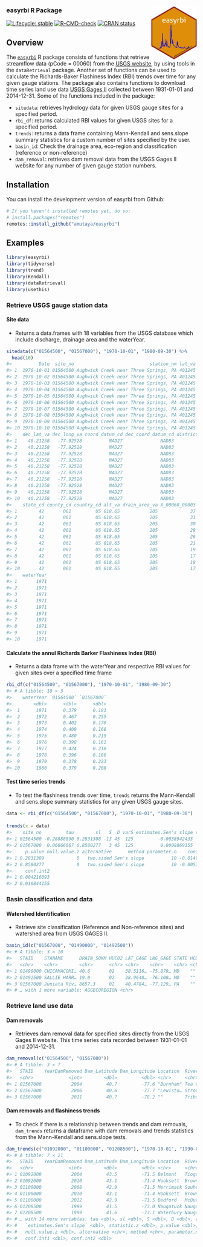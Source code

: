 
### easyrbi R Package <img src='data-raw/easyrbiHex.png' align="right" height="139"/>

<!-- badges: start -->

[![Lifecycle:
stable](https://img.shields.io/badge/lifecycle-stable-brightgreen.svg)](https://lifecycle.r-lib.org/articles/stages.html#stable)
[![R-CMD-check](https://github.com/wndlovu/easyrbi/workflows/R-CMD-check/badge.svg)](https://github.com/wndlovu/easyrbi/actions)
[![CRAN
status](https://www.r-pkg.org/badges/version/SDS270)](https://CRAN.R-project.org/package=SDS270)
<!-- badges: end -->

## Overview

The [`easyrbi`](https://github.com/amutaya/easyrbi) R package consists
of functions that retrieve streamflow data (pCode = 00060) from the
[USGS website](https://waterservices.usgs.gov/rest/Site-Test-Tool.html),
by using tools in the `dataRetrieval` package. Another set of functions
can be used to calculate the Richards-Baker Flashiness Index (RBI)
trends over time for any given gauge stations. The package also contains
functions to download time series land use data [USGS Gages
II](https://www.sciencebase.gov/catalog/item/59692a64e4b0d1f9f05fbd39)
collected between 1931-01-01 and 2014-12-31. Some of the functions
included in the package:

-   `sitedata`: retrieves hydrology data for given USGS gauge sites for
    a specified period.
-   `rbi_df`: returns calculated RBI values for given USGS sites for a
    specified period.
-   `trends`: returns a data frame containing Mann-Kendall and
    sens.slope summary statistics for a custom number of sites specified
    by the user.
-   `basin_id`: Check the drainage area, eco-region and classification
    (reference or non-reference)
-   `dam_removal`: retrieves dam removal data from the USGS Gages II
    website for any number of given gauge station numbers.

## Installation

You can install the development version of easyrbi from Github:

``` r
# If you haven't installed remotes yet, do so:
# install.packages("remotes")
remotes::install_github("amutaya/easyrbi")
```

## Examples

``` r
library(easyrbi)
library(tidyverse)
library(trend)
library(Kendall)
library(dataRetrieval)
library(usethis)
```

### Retrieve USGS gauge station data

#### Site data

-   Returns a data.frames with 18 variables from the USGS database which
    include discharge, drainage area and the waterYear.

``` r
sitedata(c("01564500", "01567000"), "1970-10-01", "1980-09-30") %>% 
  head(10)
#>          Date  site_no                            station_nm lat_va long_va
#> 1  1970-10-01 01564500 Aughwick Creek near Three Springs, PA 401245  775532
#> 2  1970-10-02 01564500 Aughwick Creek near Three Springs, PA 401245  775532
#> 3  1970-10-03 01564500 Aughwick Creek near Three Springs, PA 401245  775532
#> 4  1970-10-04 01564500 Aughwick Creek near Three Springs, PA 401245  775532
#> 5  1970-10-05 01564500 Aughwick Creek near Three Springs, PA 401245  775532
#> 6  1970-10-06 01564500 Aughwick Creek near Three Springs, PA 401245  775532
#> 7  1970-10-07 01564500 Aughwick Creek near Three Springs, PA 401245  775532
#> 8  1970-10-08 01564500 Aughwick Creek near Three Springs, PA 401245  775532
#> 9  1970-10-09 01564500 Aughwick Creek near Three Springs, PA 401245  775532
#> 10 1970-10-10 01564500 Aughwick Creek near Three Springs, PA 401245  775532
#>    dec_lat_va dec_long_va coord_datum_cd dec_coord_datum_cd district_cd
#> 1    40.21258   -77.92528          NAD27              NAD83          42
#> 2    40.21258   -77.92528          NAD27              NAD83          42
#> 3    40.21258   -77.92528          NAD27              NAD83          42
#> 4    40.21258   -77.92528          NAD27              NAD83          42
#> 5    40.21258   -77.92528          NAD27              NAD83          42
#> 6    40.21258   -77.92528          NAD27              NAD83          42
#> 7    40.21258   -77.92528          NAD27              NAD83          42
#> 8    40.21258   -77.92528          NAD27              NAD83          42
#> 9    40.21258   -77.92528          NAD27              NAD83          42
#> 10   40.21258   -77.92528          NAD27              NAD83          42
#>    state_cd county_cd country_cd alt_va drain_area_va X_00060_00003     mm_day
#> 1        42       061         US 618.65           205            37 0.17049387
#> 2        42       061         US 618.65           205            31 0.14284621
#> 3        42       061         US 618.65           205            30 0.13823827
#> 4        42       061         US 618.65           205            29 0.13363033
#> 5        42       061         US 618.65           205            26 0.11980650
#> 6        42       061         US 618.65           205            21 0.09676679
#> 7        42       061         US 618.65           205            19 0.08755090
#> 8        42       061         US 618.65           205            17 0.07833502
#> 9        42       061         US 618.65           205            18 0.08294296
#> 10       42       061         US 618.65           205            17 0.07833502
#>    waterYear
#> 1       1971
#> 2       1971
#> 3       1971
#> 4       1971
#> 5       1971
#> 6       1971
#> 7       1971
#> 8       1971
#> 9       1971
#> 10      1971
```

#### Calculate the annul Richards Barker Flashiness Index (RBI)

-   Returns a data frame with the waterYear and respective RBI values
    for given sites over a specified time frame

``` r
rbi_df(c("01564500", "01567000"), "1970-10-01", "1980-09-30")
#> # A tibble: 10 × 3
#>    waterYear `01564500` `01567000`
#>        <dbl>      <dbl>      <dbl>
#>  1      1971      0.379      0.181
#>  2      1972      0.467      0.255
#>  3      1973      0.402      0.170
#>  4      1974      0.409      0.168
#>  5      1975      0.480      0.219
#>  6      1976      0.398      0.161
#>  7      1977      0.424      0.218
#>  8      1978      0.396      0.186
#>  9      1979      0.378      0.223
#> 10      1980      0.379      0.208
```

#### Test time series trends

-   To test the flashiness trends over time, `trends` returns the
    Mann-Kendall and sens.slope summary statistics for any given USGS
    gauge sites.

``` r
data <- rbi_df(c("01564500", "01567000"), "1970-10-01", "1980-09-30")

trends(x = data) 
#>    site_no         tau        sl   S  D varS estimates.Sen's slope statistic.z
#> 1 01564500 -0.28888890 0.2831308 -13 45  125         -0.0038942433  -1.0733126
#> 2 01567000  0.06666667 0.8580277   3 45  125          0.0008869355   0.1788854
#>     p.value null.value.z alternative      method parameter.n    conf.int1
#> 1 0.2831309            0   two.sided Sen's slope          10 -0.014949082
#> 2 0.8580277            0   two.sided Sen's slope          10 -0.005355905
#>     conf.int2
#> 1 0.004216093
#> 2 0.010844155
```

### Basin classification and data

#### Watershed Identification

-   Retrieve site classification (Reference and Non-reference sites) and
    watershed area from USGS GAGES II.

``` r
basin_id(c("01567000", "01490000", "01492500"))
#> # A tibble: 3 × 10
#>   STAID    STANAME      DRAIN_SQKM HUC02 LAT_GAGE LNG_GAGE STATE HCDN.2009 CLASS
#>   <chr>    <chr>        <chr>      <chr> <chr>    <chr>    <chr> <chr>     <chr>
#> 1 01490000 CHICAMACOMI… 40.6       02    38.5116… -75.879… MD    ""        Ref  
#> 2 01492500 SALLIE HARR… 19.0       02    38.9648… -76.108… MD    ""        Ref  
#> 3 01567000 Juniata Riv… 8657.3     02    40.4784… -77.129… PA    ""        Non-…
#> # … with 1 more variable: AGGECOREGION <chr>
```

### Retrieve land use data

#### Dam removals

-   Retrieves dam removal data for specified sites directly from the
    USGS Gages II website. This time series data recorded between
    1931-01-01 and 2014-12-31.

``` r
dam_removal(c("01564500", "01567000"))
#> # A tibble: 3 × 7
#>   STAID    YearDamRemoved Dam_Latitude Dam_Longitude Location  River_Basin State
#>   <chr>             <int>        <dbl>         <dbl> <chr>     <chr>       <chr>
#> 1 01567000           2004         40.7         -77.6 "Burnham" Tea Creek   PA   
#> 2 01567000           2006         40.6         -77.7 "Lewisto… Strodes Run PA   
#> 3 01567000           2011         40.7         -78.2 ""        Tributary … PA
```

#### Dam removals and flashiness trends

-   To check if there is a relationship between trends and dam removals,
    `dam_trends` returns a dataframe with dam removals and trends
    statistics from the Mann-Kendall and sens.slope tests.

``` r
dam_trends(c("01092000", "01100000", "01208500"), "1970-10-01", "1990-09-30")
#> # A tibble: 7 × 21
#>   STAID    YearDamRemoved Dam_Latitude Dam_Longitude Location  River_Basin State
#>   <chr>             <int>        <dbl>         <dbl> <chr>     <chr>       <chr>
#> 1 01092000           2004         43.5         -71.5 Belmont   Tioga River NH   
#> 2 01092000           2010         43.1         -71.4 Hooksett  Browns Bro… NH   
#> 3 01100000           2008         42.9         -71.5 Merrimack Souhegan R… NH   
#> 4 01100000           2010         43.1         -71.4 Hooksett  Browns Bro… NH   
#> 5 01100000           2012         42.9         -71.5 Bedford   McQuade Br… NH   
#> 6 01208500           1999         41.5         -73.0 Naugatuck Naugatuck … CT   
#> 7 01208500           1999         41.6         -73.1 Waterbury Naugatuck … CT   
#> # … with 14 more variables: tau <dbl>, sl <dbl>, S <dbl>, D <dbl>, varS <dbl>,
#> #   `estimates.Sen's slope` <dbl>, statistic.z <dbl>, p.value <dbl>,
#> #   null.value.z <dbl>, alternative <chr>, method <chr>, parameter.n <dbl>,
#> #   conf.int1 <dbl>, conf.int2 <dbl>
```
